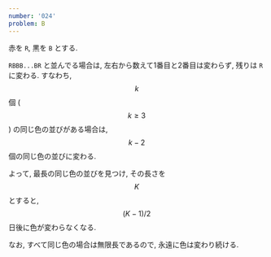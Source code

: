 ```yaml
---
number: '024'
problem: B
---
```

赤を `R`, 黒を `B` とする.

`RBBB...BR` と並んでる場合は, 左右から数えて1番目と2番目は変わらず, 残りは `R` に変わる. すなわち, $$ k $$ 個 ($$ k \geq 3 $$) の同じ色の並びがある場合は, $$ k - 2 $$ 個の同じ色の並びに変わる.

よって, 最長の同じ色の並びを見つけ, その長さを $$ K $$ とすると, $$ (K-1)/2 $$ 日後に色が変わらなくなる.

なお, すべて同じ色の場合は無限長であるので, 永遠に色は変わり続ける.
